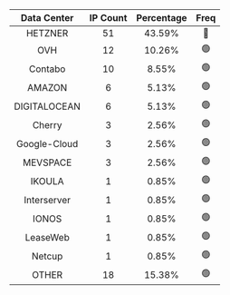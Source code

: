 | Data Center | IP Count | Percentage | Freq |
|:------------:|:--------:|:-----------:|:-----:|
| HETZNER | 51 | 43.59% | 🔴 |
| OVH | 12 | 10.26% | 🟢 |
| Contabo | 10 | 8.55% | 🟢 |
| AMAZON | 6 | 5.13% | 🟢 |
| DIGITALOCEAN | 6 | 5.13% | 🟢 |
| Cherry | 3 | 2.56% | 🟢 |
| Google-Cloud | 3 | 2.56% | 🟢 |
| MEVSPACE | 3 | 2.56% | 🟢 |
| IKOULA | 1 | 0.85% | 🟢 |
| Interserver | 1 | 0.85% | 🟢 |
| IONOS | 1 | 0.85% | 🟢 |
| LeaseWeb | 1 | 0.85% | 🟢 |
| Netcup | 1 | 0.85% | 🟢 |
| OTHER | 18 | 15.38% | 🟢 |